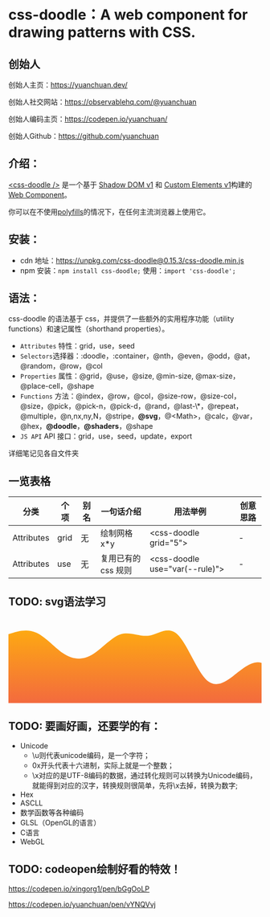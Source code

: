 # css-doodle：A web component for drawing patterns with CSS.

## 创始人
创始人主页：https://yuanchuan.dev/

创始人社交网站：https://observablehq.com/@yuanchuan

创始人编码主页：https://codepen.io/yuanchuan/

创始人Github：https://github.com/yuanchuan

## 介绍：

[&lt;css-doodle /&gt;](https://css-doodle.com/) 是一个基于 [Shadow DOM v1](https://developers.google.com/web/fundamentals/web-components/shadowdom) 和 [Custom Elements v1](https://html.spec.whatwg.org/multipage/custom-elements.html#custom-elements)构建的[Web Component](https://developer.mozilla.org/zh-CN/docs/Web/Web_Components)。

你可以在不使用[polyfills](https://www.digitalocean.com/community/tutorials/web-components-polyfills-transpilation)的情况下，在任何主流浏览器上使用它。

## 安装：

- cdn 地址：https://unpkg.com/css-doodle@0.15.3/css-doodle.min.js
- npm 安装：`npm install css-doodle;` 使用：`import 'css-doodle';`

## 语法：

css-doodle 的语法基于 css，并提供了一些额外的实用程序功能（utility functions）和速记属性（shorthand properties）。

- `Attributes` 特性：grid，use，seed
- `Selectors`选择器：:doodle，:container，@nth，@even，@odd，@at，@random，@row，@col
- `Properties` 属性：@grid，@use，@size, @min-size, @max-size，@place-cell，@shape
- `Functions` 方法：@index，@row，@col，@size-row，@size-col，@size，@pick，@pick-n，@pick-d，@rand，@last-\\*，@repeat，@multiple，@n,nx,ny,N，@stripe，**@svg**，@&lt;Math>，@calc，@var，@hex，**@doodle**，**@shaders**，@shape
- `JS API` API 接口：grid，use，seed，update，export

详细笔记见各自文件夹

## 一览表格

| 分类       | 个项 | 别名 | 一句话介绍          | 用法举例                          | 创意思路 |
| ---------- | ---- | ---- | ------------------- | --------------------------------- | -------- |
| Attributes | grid | 无   | 绘制网格 x\*y       | &lt;css-doodle grid="5">          | -        |
| Attributes | use  | 无   | 复用已有的 css 规则 | &lt;css-doodle use="var(--rule)"> | -        |

## TODO: svg语法学习
<svg id="wave" style="transform:rotate(0deg); transition: 0.3s" viewBox="0 0 1440 490" version="1.1" xmlns="http://www.w3.org/2000/svg"><defs><linearGradient id="sw-gradient-0" x1="0" x2="0" y1="1" y2="0"><stop stop-color="rgba(243, 106, 62, 1)" offset="0%"></stop><stop stop-color="rgba(255, 179, 11, 1)" offset="100%"></stop></linearGradient></defs><path style="transform:translate(0, 0px); opacity:1" fill="url(#sw-gradient-0)" d="M0,98L26.7,89.8C53.3,82,107,65,160,89.8C213.3,114,267,180,320,212.3C373.3,245,427,245,480,212.3C533.3,180,587,114,640,98C693.3,82,747,114,800,106.2C853.3,98,907,49,960,98C1013.3,147,1067,294,1120,351.2C1173.3,408,1227,376,1280,334.8C1333.3,294,1387,245,1440,261.3C1493.3,278,1547,359,1600,392C1653.3,425,1707,408,1760,334.8C1813.3,261,1867,131,1920,130.7C1973.3,131,2027,261,2080,334.8C2133.3,408,2187,425,2240,432.8C2293.3,441,2347,441,2400,424.7C2453.3,408,2507,376,2560,302.2C2613.3,229,2667,114,2720,65.3C2773.3,16,2827,33,2880,81.7C2933.3,131,2987,212,3040,204.2C3093.3,196,3147,98,3200,49C3253.3,0,3307,0,3360,32.7C3413.3,65,3467,131,3520,138.8C3573.3,147,3627,98,3680,89.8C3733.3,82,3787,114,3813,130.7L3840,147L3840,490L3813.3,490C3786.7,490,3733,490,3680,490C3626.7,490,3573,490,3520,490C3466.7,490,3413,490,3360,490C3306.7,490,3253,490,3200,490C3146.7,490,3093,490,3040,490C2986.7,490,2933,490,2880,490C2826.7,490,2773,490,2720,490C2666.7,490,2613,490,2560,490C2506.7,490,2453,490,2400,490C2346.7,490,2293,490,2240,490C2186.7,490,2133,490,2080,490C2026.7,490,1973,490,1920,490C1866.7,490,1813,490,1760,490C1706.7,490,1653,490,1600,490C1546.7,490,1493,490,1440,490C1386.7,490,1333,490,1280,490C1226.7,490,1173,490,1120,490C1066.7,490,1013,490,960,490C906.7,490,853,490,800,490C746.7,490,693,490,640,490C586.7,490,533,490,480,490C426.7,490,373,490,320,490C266.7,490,213,490,160,490C106.7,490,53,490,27,490L0,490Z"></path></svg>

## TODO: 要画好画，还要学的有：
- Unicode
    - \u则代表unicode编码，是一个字符；
    - 0x开头代表十六进制，实际上就是一个整数；
    - \x对应的是UTF-8编码的数据，通过转化规则可以转换为Unicode编码，就能得到对应的汉字，转换规则很简单，先将\x去掉，转换为数字;
- Hex
- ASCLL
- 数学函数等各种编码
- GLSL（OpenGL的语言）
- C语言
- WebGL

## TODO: codeopen绘制好看的特效！
https://codepen.io/xingorg1/pen/bGgOoLP

https://codepen.io/yuanchuan/pen/vYNQVvj
